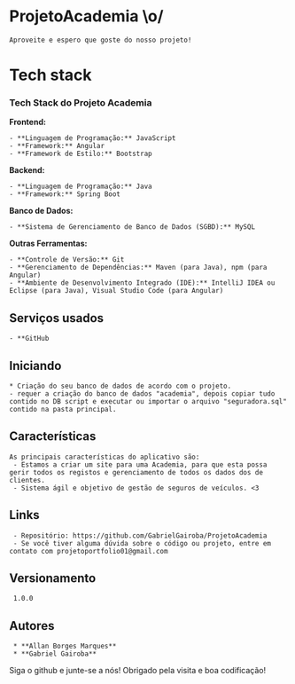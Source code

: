 # ProjetoAcademia \o/

    Aproveite e espero que goste do nosso projeto!

# Tech stack

### Tech Stack do Projeto Academia

**Frontend:**

    - **Linguagem de Programação:** JavaScript
    - **Framework:** Angular
    - **Framework de Estilo:** Bootstrap
    
**Backend:**

    - **Linguagem de Programação:** Java
    - **Framework:** Spring Boot
    
**Banco de Dados:**

    - **Sistema de Gerenciamento de Banco de Dados (SGBD):** MySQL
**Outras Ferramentas:**

    - **Controle de Versão:** Git
    - **Gerenciamento de Dependências:** Maven (para Java), npm (para Angular)
    - **Ambiente de Desenvolvimento Integrado (IDE):** IntelliJ IDEA ou Eclipse (para Java), Visual Studio Code (para Angular)

## Serviços usados

    - **GitHub

## Iniciando

    * Criação do seu banco de dados de acordo com o projeto.
    - requer a criação do banco de dados "academia", depois copiar tudo contido no DB script e executar ou importar o arquivo "seguradora.sql" contido na pasta principal.

## Características

    As principais características do aplicativo são:
     - Estamos a criar um site para uma Academia, para que esta possa gerir todos os registos e gerenciamento de todos os dados dos de clientes.
     - Sistema ágil e objetivo de gestão de seguros de veículos. <3

## Links

     - Repositório: https://github.com/GabrielGairoba/ProjetoAcademia
     - Se você tiver alguma dúvida sobre o código ou projeto, entre em contato com projetoportfolio01@gmail.com

 ## Versionamento

     1.0.0

 ## Autores

     * **Allan Borges Marques**
     * **Gabriel Gairoba**

 Siga o github e junte-se a nós!
 Obrigado pela visita e boa codificação!
